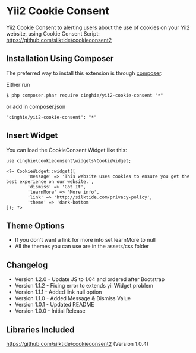 Yii2 Cookie Consent
===================

Yii2 Cookie Consent to alerting users about the use of cookies on your Yii2 website, 
using Cookie Consent Script: https://github.com/silktide/cookieconsent2

Installation Using Composer
-----------------

The preferred way to install this extension is through [composer](http://getcomposer.org/download/).

Either run

```
$ php composer.phar require cinghie/yii2-cookie-consent "*"
```

or add in composer.json

```
"cinghie/yii2-cookie-consent": "*"
```

Insert Widget
-----------------

You can load the CookieConsent Widget like this:

```
use cinghie\cookieconsent\widgets\CookieWidget;

<?= CookieWidget::widget([ 
        'message' => 'This website uses cookies to ensure you get the best experience on our website.',
		'dismiss' => 'Got It',
        'learnMore' => 'More info',
		'link' => 'http://silktide.com/privacy-policy',
		'theme' => 'dark-bottom'
]); ?>
```

Theme Options
-----------------

<ul>
  <li>If you don't want a link for more info set learnMore to null</li>
  <li>All the themes you can use are in the assets/css folder</li>
</ul>

Changelog
-----------------

<ul>
  <li>Version 1.2.0 - Update JS to 1.04 and ordered after Bootstrap</li>
  <li>Version 1.1.2 - Fixing error to extends yii Widget problem</li>
  <li>Version 1.1.1 - Added link null option</li>
  <li>Version 1.1.0 - Added Message & Dismiss Value</li>
  <li>Version 1.0.1 - Updated README</li>
  <li>Version 1.0.0 - Initial Release</li>
</ul>

Libraries Included
-----------------

https://github.com/silktide/cookieconsent2 (Version 1.0.4)
